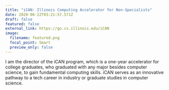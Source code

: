 ```yaml
---
title: "iCAN: Illinois Computing Accelerator for Non-Specialists"
date: 2020-06-22T03:21:57.571Z
draft: false
featured: false
external_link: https://go.cs.illinois.edu/iCAN
image:
  filename: featured.png
  focal_point: Smart
  preview_only: false
---
```

I am the director of the iCAN program, which is a one-year accelerator for college graduates, who graduated with any major besides computer science, to gain fundamental computing skills. iCAN serves as an innovative pathway to a tech career in industry or graduate studies in computer science.